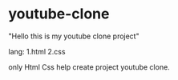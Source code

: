 # youtube-clone
"Hello this is my youtube clone project"

lang:
1.html 
2.css

only Html Css help create project youtube clone.
